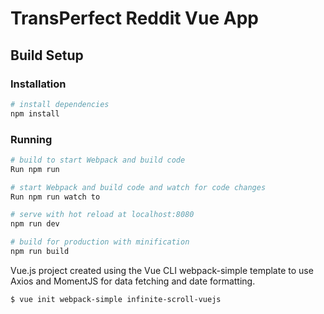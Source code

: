 # TransPerfect Reddit Vue App



## Build Setup

### Installation

``` bash
# install dependencies
npm install
```

### Running

``` bash
# build to start Webpack and build code
Run npm run 

# start Webpack and build code and watch for code changes
Run npm run watch to 

# serve with hot reload at localhost:8080
npm run dev

# build for production with minification
npm run build
```

Vue.js project created using the Vue CLI webpack-simple template to use Axios and MomentJS for data fetching and date formatting.

``` bash
$ vue init webpack-simple infinite-scroll-vuejs
```



